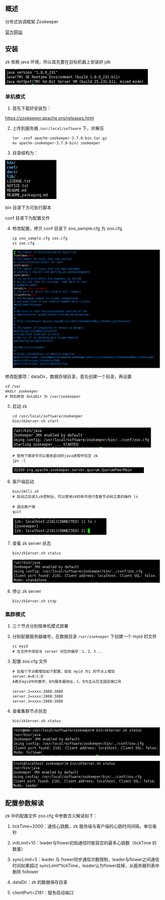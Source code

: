 ## 概述

分布式协调框架 Zookeeper

[官方网站](https://zookeeper.apache.org/)

## 安装

zk 依赖 java 环境，所以首先要在目标机器上安装好 jdk

![1648452612736](assets/1648452612736.png)

### 单机模式

1. 首先下载好安装包：

https://zookeeper.apache.org/releases.html

2. 上传到服务器 `/usr/local/software` 下，并解压

   ```
   tar -zxvf apache-zookeeper-3.7.0-bin.tar.gz
   mv apache-zookeeper-3.7.0-bin/ zookeeper
   ```

3. 目录结构为：

![1648454306560](assets/1648454306560.png)

bin 目录下为可执行脚本

conf 目录下为配置文件

4. 修改配置，拷贝 conf 目录下 zoo_sample.cfg 为 zoo.cfg

   ```
   cp zoo_sample.cfg zoo.cfg
   vi zoo.cfg
   ```

   ![1648454781594](assets/1648454781594.png)

修改配置项：dataDir，数据存储目录，首先创建一个目录，再设置

```
cd /var
mkdir zookeeper
# 然后修改 dataDir 为 /var/zookeeper
```

5. 启动 zk

   ```
   cd /usr/local/software/zookeeper
   bin/zkServer.sh start
   ```

   ![1648455328729](assets/1648455328729.png)

   ```
   # 使用下面命令可以看到启动的java进程中包含 zk
   jps -l
   ```

   ![1648455431367](assets/1648455431367.png)

6. 客户端启动

   ```
   bin/zkCli.sh
   # 启动之后进入zk控制台，可以使用zk的命令进行查看节点树之类的操作 ls
   
   # 退出客户端
   quit
   ```

   ![1648455602455](assets/1648455602455.png)

7. 查看 zk server 状态

   ```
   bin/zkServer.sh status
   ```

   ![1648455715439](assets/1648455715439.png)

8. 停止 zk server

   ```
   bin/zkServer.sh stop
   ```

### 集群模式

1. 三个节点分别按单机模式部署

2. 分别配置服务器编号，在数据目录 `/var/zookeeper` 下创建一个 myid 的文件

   ```
   vi myid
   # 在文件中添加与 server 对应的编号：1、2、3...
   ```

3. 配置 zoo.cfg 文件

   ```
   # 在每个节点都增加如下配置，如在 myid 为1 的节点上增加
   server.A=B:C:D
   A表示myid中的数字，B为服务器地址，C、D为主从交互固定端口号
   
   server.1=xxxx:2888:3888
   server.2=xxxx:2888:3888
   server.3=xxxx:2888:3888
   ```

4. 查看集群节点状态

   ```
   bin/zkServer.sh status
   ```

   ![1648464062543](assets/1648464062543.png)

   ![1648464075189](assets/1648464075189.png)

## 配置参数解读

zk 中的配置文件 zoo.cfg 中参数含义解读如下：

1. tickTime=2000：通信心跳数，zk 服务端与客户端的心跳时间间隔，单位毫秒

2. initLimit=10：leader与flower初始通信时能容忍的最多心跳数（tickTime 的数量）

3. syncLimit=5：leader 与 flower同步通信次数限制，leader与flower之间通信时间如果超过 syncLimit*tickTime，leader认为flower挂掉，从服务器列表中删除 follower

4. dataDir：zk 的数据保存目录
5. clientPort=2181：服务启动端口